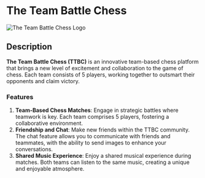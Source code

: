 # The Team Battle Chess

![The Team Battle Chess Logo](https://www.canva.com/design/DAGKJ0Y4anY/idORUjcz88oWFIM6yi8jQQ/edit)

## Description

**The Team Battle Chess (TTBC)** is an innovative team-based chess platform that brings a new level of excitement and collaboration to the game of chess. Each team consists of 5 players, working together to outsmart their opponents and claim victory.

### Features

1. **Team-Based Chess Matches**: Engage in strategic battles where teamwork is key. Each team comprises 5 players, fostering a collaborative environment.
2. **Friendship and Chat**: Make new friends within the TTBC community. The chat feature allows you to communicate with friends and teammates, with the ability to send images to enhance your conversations.
3. **Shared Music Experience**: Enjoy a shared musical experience during matches. Both teams can listen to the same music, creating a unique and enjoyable atmosphere.